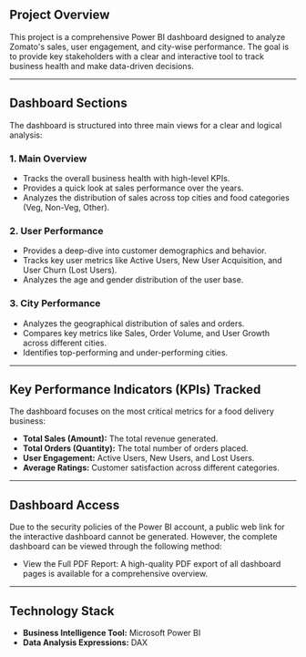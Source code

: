 


## Project Overview

This project is a comprehensive Power BI dashboard designed to analyze Zomato's sales, user engagement, and city-wise performance. The goal is to provide key stakeholders with a clear and interactive tool to track business health and make data-driven decisions.

---

##  Dashboard Sections

The dashboard is structured into three main views for a clear and logical analysis:

### 1. Main Overview
*   Tracks the overall business health with high-level KPIs.
*   Provides a quick look at sales performance over the years.
*   Analyzes the distribution of sales across top cities and food categories (Veg, Non-Veg, Other).

### 2. User Performance
*   Provides a deep-dive into customer demographics and behavior.
*   Tracks key user metrics like Active Users, New User Acquisition, and User Churn (Lost Users).
*   Analyzes the age and gender distribution of the user base.

### 3. City Performance
*   Analyzes the geographical distribution of sales and orders.
*   Compares key metrics like Sales, Order Volume, and User Growth across different cities.
*   Identifies top-performing and under-performing cities.

---

## Key Performance Indicators (KPIs) Tracked

The dashboard focuses on the most critical metrics for a food delivery business:
*   **Total Sales (Amount):** The total revenue generated.
*   **Total Orders (Quantity):** The total number of orders placed.
*   **User Engagement:** Active Users, New Users, and Lost Users.
*   **Average Ratings:** Customer satisfaction across different categories.

---

## Dashboard Access

Due to the security policies of the Power BI account, a public web link for the interactive dashboard cannot be generated. However, the complete dashboard can be viewed through the following method:

*   View the Full PDF Report: A high-quality PDF export of all dashboard pages is available for a comprehensive overview.
    


---

##  Technology Stack

*   **Business Intelligence Tool:** Microsoft Power BI
*   **Data Analysis Expressions:** DAX

